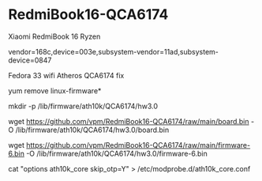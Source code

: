 # RedmiBook16-QCA6174

Xiaomi RedmiBook 16 Ryzen

vendor=168c,device=003e,subsystem-vendor=11ad,subsystem-device=0847

Fedora 33 wifi Atheros QCA6174 fix

yum remove linux-firmware*

mkdir -p /lib/firmware/ath10k/QCA6174/hw3.0

wget https://github.com/vpm/RedmiBook16-QCA6174/raw/main/board.bin -O /lib/firmware/ath10k/QCA6174/hw3.0/board.bin

wget https://github.com/vpm/RedmiBook16-QCA6174/raw/main/firmware-6.bin -O /lib/firmware/ath10k/QCA6174/hw3.0/firmware-6.bin

cat "options ath10k_core skip_otp=Y" > /etc/modprobe.d/ath10k_core.conf 
